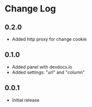 # Change Log

## 0.2.0

- Added http proxy for change cookie

## 0.1.0

- Added panel with devdocs.io
- Added settings: "url" and "column"

## 0.0.1

- Initial release
